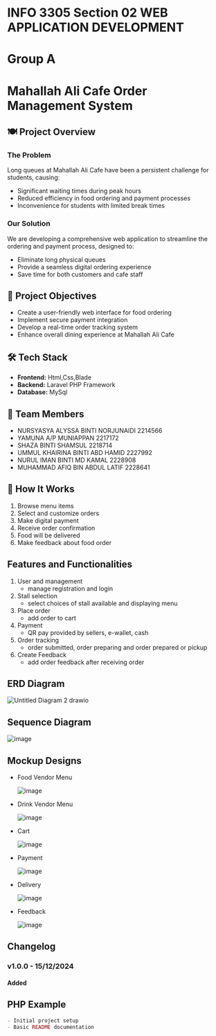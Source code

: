 # INFO 3305 Section 02 WEB APPLICATION DEVELOPMENT
# Group A
# Mahallah Ali Cafe Order Management System 
<!-- You can use comments to add notes 
     that are only visible in the markdown source -->
     
<!-- Website title can be changed -->
<!-- No need for pulling requests if you want to do any changes to this readme file though any 
     minor changes can be informed through whatsapp -->
<!-- Major updates for our project can be made on the changelog below-->

## 🍽️ Project Overview

### The Problem
Long queues at Mahallah Ali Cafe have been a persistent challenge for students, causing:
- Significant waiting times during peak hours
- Reduced efficiency in food ordering and payment processes
- Inconvenience for students with limited break times

### Our Solution
We are developing a comprehensive web application to streamline the ordering and payment process, designed to:
- Eliminate long physical queues
- Provide a seamless digital ordering experience
- Save time for both customers and cafe staff

## 🎯 Project Objectives
- Create a user-friendly web interface for food ordering
- Implement secure payment integration
- Develop a real-time order tracking system
- Enhance overall dining experience at Mahallah Ali Cafe

## 🛠️ Tech Stack
- **Frontend:** Html,Css,Blade
- **Backend:** Laravel PHP Framework
- **Database:** MySql

## 👥 Team Members
- NURSYASYA ALYSSA BINTI NORJUNAIDI 2214566
- YAMUNA A/P MUNIAPPAN 2217172
- SHAZA BINTI SHAMSUL 2218714
- UMMUL KHAIRINA BINTI ABD HAMID 2227992
- NURUL IMAN BINTI MD KAMAL 2228908
- MUHAMMAD AFIQ BIN ABDUL LATIF 2228641

## 🚀 How It Works
1. Browse menu items
2. Select and customize orders
3. Make digital payment
4. Receive order confirmation
5. Food will be delivered
6. Make feedback about food order

## Features and Functionalities
1. User and management
   - manage registration and login
2. Stall selection
   - select choices of stall available and displaying menu
3. Place order
   - add order to cart
4. Payment
   - QR pay provided by sellers, e-wallet, cash
5. Order tracking
   - order submitted, order preparing and order prepared or pickup
6. Create Feedback
   - add order feedback after receiving order
  
## ERD Diagram
![Untitled Diagram 2 drawio](https://github.com/user-attachments/assets/5e4f5b42-5c68-42a7-b783-72f92697dfba)
  
## Sequence Diagram
![image](https://github.com/user-attachments/assets/7158121a-2236-4ee0-a486-7526b97f8aca)

## Mockup Designs
- Food Vendor Menu
  
  ![image](https://github.com/user-attachments/assets/7aee8c8c-bb1b-4b2c-98e6-524206c0cb8e)

- Drink Vendor Menu

  ![image](https://github.com/user-attachments/assets/80cdf38f-cccb-453b-9cee-7cdd145d973c)

- Cart
  
  ![image](https://github.com/user-attachments/assets/91dc2867-0214-41d1-808f-4b733eab417e)

- Payment
  
  ![image](https://github.com/user-attachments/assets/2ac3ad43-86d7-49f1-9808-a8dd49eac157)

- Delivery
  
  ![image](https://github.com/user-attachments/assets/79ad0268-f91b-4f40-bf94-8e3fb31f0937)

- Feedback
  
  ![image](https://github.com/user-attachments/assets/5c504151-b610-4402-ac40-df69ab0241ce)



## Changelog

### v1.0.0 - 15/12/2024
#### Added
## PHP Example
```php
- Initial project setup
- Basic README documentation
```





